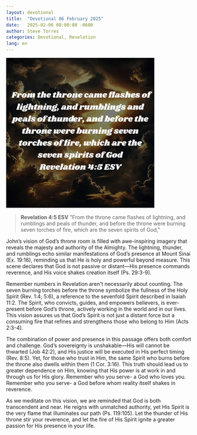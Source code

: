 ```yaml
---
layout: devotional
title:  "Devotional 06 February 2025"
date:   2025-02-06 08:00:00 -0600
author: Steve Torres
categories: Devotional, Revelation
lang: en
---
```


<img src="https://github.com/ElEsteeb/ElEsteeb.github.io/blob/main/images/devotionals/Rev-4_5.jpg?raw=true" alt="Rev 4:5" style="max-width: 80%; height: auto;">




>**Revelation 4:5 ESV**
>"From the throne came flashes of lightning, and rumblings and peals of thunder, and before the throne were burning seven torches of fire, which are the seven spirits of God,"

John’s vision of God’s throne room is filled with awe-inspiring imagery that reveals the majesty and authority of the Almighty. The lightning, thunder, and rumblings echo similar manifestations of God’s presence at Mount Sinai (Ex. 19:16), reminding us that He is holy and powerful beyond measure. This scene declares that God is not passive or distant—His presence commands reverence, and His voice shakes creation itself (Ps. 29:3-9).

Remember numbers in Revelation aren't necessarily about counting. The seven burning torches before the throne symbolize the fullness of the Holy Spirit (Rev. 1:4; 5:6), a reference to the sevenfold Spirit described in Isaiah 11:2. The Spirit, who convicts, guides, and empowers believers, is ever-present before God’s throne, actively working in the world and in our lives. This vision assures us that God’s Spirit is not just a distant force but a consuming fire that refines and strengthens those who belong to Him (Acts 2:3-4).

The combination of power and presence in this passage offers both comfort and challenge. God’s sovereignty is unshakable—His will cannot be thwarted (Job 42:2), and His justice will be executed in His perfect timing (Rev. 8:5). Yet, for those who trust in Him, the same Spirit who burns before the throne also dwells within them (1 Cor. 3:16). This truth should lead us to greater dependence on Him, knowing that His power is at work in and through us for His glory. Remember who you serve- a God who loves you. Remember who you serve- a God before whom reality itself shakes in reverence. 

As we meditate on this vision, we are reminded that God is both transcendent and near. He reigns with unmatched authority, yet His Spirit is the very flame that illuminates our path (Ps. 119:105). Let the thunder of His throne stir your reverence, and let the fire of His Spirit ignite a greater passion for His presence in your life.

